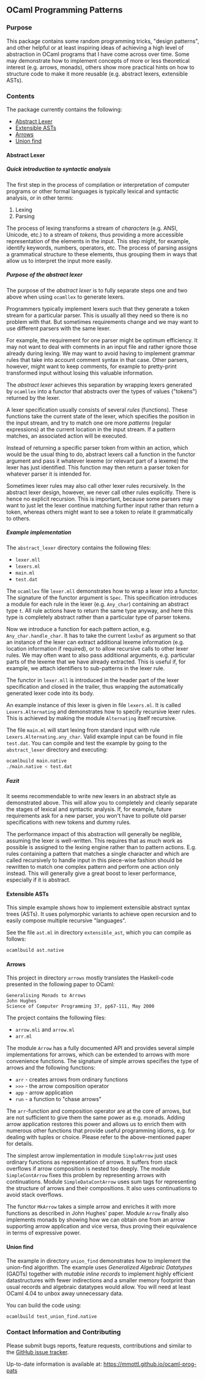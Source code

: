 ## OCaml Programming Patterns

### Purpose

This package contains some random programming tricks, "design patterns",
and other helpful or at least inspiring ideas of achieving a high level of
abstraction in OCaml programs that I have come across over time.  Some may
demonstrate how to implement concepts of more or less theoretical interest
(e.g. arrows, monads), others show more practical hints on how to structure
code to make it more reusable (e.g. abstract lexers, extensible ASTs).

### Contents

The package currently contains the following:

  * [Abstract Lexer](#abstract-lexer)
  * [Extensible ASTs](#extensible-asts)
  * [Arrows](#arrows)
  * [Union find](#union-find)

#### Abstract Lexer

##### Quick introduction to syntactic analysis

The first step in the process of compilation or interpretation of computer
programs or other formal languages is typically lexical and syntactic analysis,
or in other terms:

  1. Lexing
  2. Parsing

The process of lexing transforms a stream of _characters_ (e.g. ANSI,
Unicode, etc.) to a stream of _tokens_, thus providing a more accessible
representation of the elements in the input.  This step might, for example,
identify keywords, numbers, operators, etc.  The process of parsing assigns
a grammatical structure to these elements, thus grouping them in ways that
allow us to interpret the input more easily.

##### Purpose of the abstract lexer

The purpose of the _abstract lexer_ is to fully separate steps one and two
above when using `ocamllex` to generate lexers.

Programmers typically implement lexers such that they generate a token
stream for a particular parser.  This is usually all they need so there is
no problem with that.  But sometimes requirements change and we may want to
use different parsers with the same lexer.

For example, the requirement for one parser might be optimum efficiency.
It may not want to deal with comments in an input file and rather ignore those
already during lexing.  We may want to avoid having to implement grammar
rules that take into account comment syntax in that case.  Other parsers,
however, might want to keep comments, for example to pretty-print transformed
input without losing this valuable information.

The _abstract lexer_ achieves this separation by wrapping lexers generated by
`ocamllex` into a functor that abstracts over the types of values ("tokens")
returned by the lexer.

A lexer specification usually consists of several _rules_ (functions).
These functions take the current state of the lexer, which specifies the
position in the input stream, and try to match one ore more _patterns_
(regular expressions) at the current location in the input stream.  If a
pattern matches, an associated action will be executed.

Instead of returning a specific parser token from within an action, which
would be the usual thing to do, abstract lexers call a function in the
functor argument and pass it whatever lexeme (or relevant part of a lexeme)
the lexer has just identified.  This function may then return a parser token
for whatever parser it is intended for.

Sometimes lexer rules may also call other lexer rules recursively.  In the
abstract lexer design, however, we never call other rules explicitly.
There is hence no explicit recursion.  This is important, because some
parsers may want to just let the lexer continue matching further input rather
than return a token, whereas others might want to see a token to relate it
grammatically to others.

##### Example implementation

The `abstract_lexer` directory contains the following files:

  * `lexer.mll`
  * `lexers.ml`
  * `main.ml`
  * `test.dat`

The `ocamllex` file `lexer.mll` demonstrates how to wrap a lexer into a
functor.  The signature of the functor argument is `Spec`.  This specification
introduces a module for each rule in the lexer (e.g. `Any_char`) containing
an abstract type `t`.  All rule actions have to return the same type anyway,
and here this type is completely abstract rather than a particular type of
parser tokens.

Now we introduce a function for each pattern action,
e.g. `Any_char.handle_char`.  It has to take the current `lexbuf` as argument
so that an instance of the lexer can extract additional lexeme information
(e.g. location information if required), or to allow recursive calls to
other lexer rules.  We may often want to also pass additional arguments,
e.g. particular parts of the lexeme that we have already extracted.  This is
useful if, for example, we attach identifiers to sub-patterns in the lexer
rule.

The functor in `lexer.mll` is introduced in the header part of the lexer
specification and closed in the trailer, thus wrapping the automatically
generated lexer code into its body.

An example instance of this lexer is given in file `lexers.ml`.  It is called
`Lexers.Alternating` and demonstrates how to specify recursive lexer rules.
This is achieved by making the module `Alternating` itself recursive.

The file `main.ml` will start lexing from standard input with rule
`Lexers.Alternating.any_char`.  Valid example input can be found in
file `test.dat`.  You can compile and test the example by going to the
`abstract_lexer` directory and executing:

```sh
ocamlbuild main.native
./main.native < test.dat
```

##### Fazit

It seems recommendable to write new lexers in an abstract style as demonstrated
above.  This will allow you to completely and cleanly separate the stages
of lexical and syntactic analysis.  If, for example, future requirements
ask for a new parser, you won't have to pollute old parser specifications
with new tokens and dummy rules.

The performance impact of this abstraction will generally be neglible,
assuming the lexer is well-written.  This requires that as much work as
possible is assigned to the lexing engine rather than to pattern actions.
E.g. rules containing a pattern that matches a single character and which
are called recursively to handle input in this piece-wise fashion should be
rewritten to match one complex pattern and perform one action only instead.
This will generally give a great boost to lexer performance, especially if
it is abstract.

#### Extensible ASTs

This simple example shows how to implement extensible abstract syntax trees
(ASTs).  It uses polymorphic variants to achieve open recursion and to easily
compose multiple recursive "languages".

See the file `ast.ml` in directory `extensible_ast`, which you can compile
as follows:

```sh
ocamlbuild ast.native
```

#### Arrows

This project in directory `arrows` mostly translates the Haskell-code
presented in the following paper to OCaml:

    Generalising Monads to Arrows
    John Hughes
    Science of Computer Programming 37, pp67-111, May 2000

The project contains the following files:

  * `arrow.mli` and `arrow.ml`
  * `arr.ml`

The module `Arrow` has a fully documented API and provides several simple
implementations for arrows, which can be extended to arrows with more
convenience functions.  The signature of simple arrows specifies the type
of arrows and the following functions:

  * `arr` - creates arrows from ordinary functions
  * `>>>` - the arrow composition operator
  * `app` - arrow application
  * `run` - a function to "chase arrows"

The `arr`-function and composition operator are at the core of arrows, but
are not sufficient to give them the same power as e.g. monads.  Adding arrow
application restores this power and allows us to enrich them with numerous
other functions that provide useful programming idioms, e.g. for dealing
with tuples or choice.  Please refer to the above-mentioned paper for details.

The simplest arrow implementation in module `SimpleArrow` just uses ordinary
functions as representation of arrows.  It suffers from stack overflows
if arrow composition is nested too deeply.  The module `SimpleContArrow`
fixes this problem by representing arrows with continuations.  Module
`SimpleDataContArrow` uses sum tags for representing the structure of arrows
and their compositions.  It also uses continuations to avoid stack overflows.

The functor `MkArrow` takes a simple arrow and enriches it with more
functions as described in John Hughes' paper.  Module `Arrow` finally also
implements monads by showing how we can obtain one from an arrow supporting
arrow application and vice versa, thus proving their equivalence in terms
of expressive power.

#### Union find

The example in directory `union_find` demonstrates how to implement the
union-find algorithm.  The example uses _Generalized Algebraic Datatypes_
(GADTs) together with _mutable inline records_ to implement highly efficient
datastructures with fewer indirections and a smaller memory footprint than
usual records and algebraic datatypes would allow.  You will need at least
OCaml 4.04 to unbox away unnecessary data.

You can build the code using:

```sh
ocamlbuild test_union_find.native
```

### Contact Information and Contributing

Please submit bugs reports, feature requests, contributions and similar to
the [GitHub issue tracker](https://github.com/mmottl/ocaml-prog-pats/issues).

Up-to-date information is available at:
<https://mmottl.github.io/ocaml-prog-pats>
